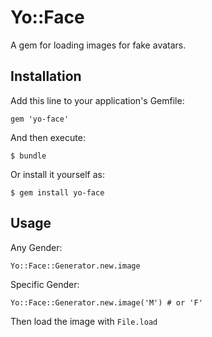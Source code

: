# Yo::Face

A gem for loading images for fake avatars.

## Installation

Add this line to your application's Gemfile:

    gem 'yo-face'

And then execute:

    $ bundle

Or install it yourself as:

    $ gem install yo-face

## Usage

Any Gender:

    Yo::Face::Generator.new.image

Specific Gender: 

    Yo::Face::Generator.new.image('M') # or 'F'

Then load the image with `File.load`